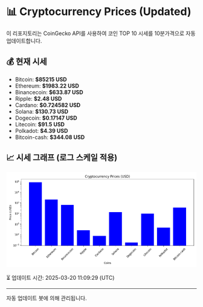 
# 📊 Cryptocurrency Prices (Updated)

이 리포지토리는 CoinGecko API를 사용하여 코인 TOP 10 시세를 10분가격으로 자동 업데이트합니다.

## 💰 현재 시세
- Bitcoin: **$85215 USD**
- Ethereum: **$1983.22 USD**
- Binancecoin: **$633.87 USD**
- Ripple: **$2.48 USD**
- Cardano: **$0.724582 USD**
- Solana: **$130.73 USD**
- Dogecoin: **$0.17147 USD**
- Litecoin: **$91.5 USD**
- Polkadot: **$4.39 USD**
- Bitcoin-cash: **$344.08 USD**

## 📈 시세 그래프 (로그 스케일 적용)
![Crypto Prices](crypto_prices.png)

⏳ 업데이트 시간: 2025-03-20 11:09:29 (UTC)

---
자동 업데이트 봇에 의해 관리됩니다.
